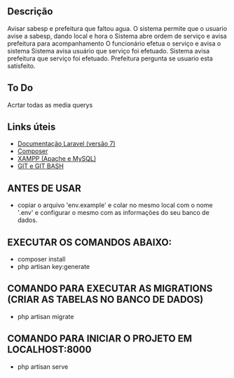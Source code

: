 ## Descrição
Avisar sabesp e prefeitura que faltou agua. 
O sistema permite que o usuario avise a sabesp, dando local e hora
o Sistema abre ordem de serviço e avisa prefeitura para acompanhamento
O funcionário efetua o serviço e avisa o sistema
Sistema avisa usuário que serviço foi efetuado.
Sistema avisa prefeitura que serviço foi efetuado. 
Prefeitura pergunta se usuario esta satisfeito.

## To Do

Acrtar todas as media  querys

## Links úteis

- <a href="https://laravel.com/docs/7.x">Documentação Laravel (versão 7)</a>
- <a href="https://getcomposer.org/">Composer</a>
- <a href="https://www.apachefriends.org/pt_br/index.html">XAMPP (Apache e MySQL)</a>
- <a href="https://git-scm.com/">GIT e GIT BASH</a>


## ANTES DE USAR
- copiar o arquivo 'env.example' e colar no mesmo local com o nome '.env' e configurar o mesmo com as informações do seu banco de dados.

## EXECUTAR OS COMANDOS ABAIXO:
- composer install
- php artisan key:generate

## COMANDO PARA EXECUTAR AS MIGRATIONS (CRIAR AS TABELAS NO BANCO DE DADOS)
- php artisan migrate

## COMANDO PARA INICIAR O PROJETO EM LOCALHOST:8000
- php artisan serve

